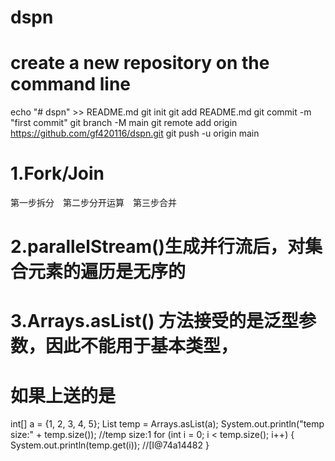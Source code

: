 # dspn

# create a new repository on the command line
echo "# dspn" >> README.md
git init
git add README.md
git commit -m "first commit"
git branch -M main
git remote add origin https://github.com/gf420116/dspn.git
git push -u origin main

# 1.Fork/Join 
第一步拆分　第二步分开运算　第三步合并

# 2.parallelStream()生成并行流后，对集合元素的遍历是无序的

# 3.Arrays.asList() 方法接受的是泛型参数，因此不能用于基本类型，
# 如果上送的是
int[] a = {1, 2, 3, 4, 5};
List temp = Arrays.asList(a);
System.out.println("temp size:" + temp.size()); //temp size:1
for (int i = 0; i < temp.size(); i++) {
    System.out.println(temp.get(i)); //[I@74a14482
}
